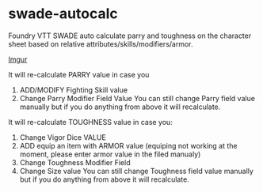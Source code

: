 # swade-autocalc
 Foundry VTT SWADE auto calculate parry and toughness on the character sheet based on relative attributes/skills/modifiers/armor.
 
 [Imgur](https://i.imgur.com/5Jl533o.png)

 It will re-calculate PARRY value in case you
 1. ADD/MODIFY Fighting Skill value
 2. Change Parry Modifier Field Value
 You can still change Parry field value manually but if you do anything from above it will recalculate.

 It will re-calculate TOUGHNESS value in case you:
 1. Change Vigor Dice VALUE
 2. ADD equip an item with ARMOR value (equiping not working at the moment, please enter armor value in the filed manualy)
 3. Change Toughness Modifier Field
 4. Change Size value
 You can still change Toughness field value manually but if you do anything from above it will recalculate.
